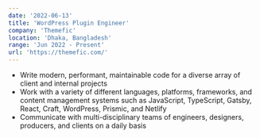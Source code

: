 ```yaml
---
date: '2022-06-13'
title: 'WordPress Plugin Engineer'
company: 'Themefic'
location: 'Dhaka, Bangladesh'
range: 'Jun 2022 - Present'
url: 'https://themefic.com/'
---
```


- Write modern, performant, maintainable code for a diverse array of client and internal projects
- Work with a variety of different languages, platforms, frameworks, and content management systems such as JavaScript, TypeScript, Gatsby, React, Craft, WordPress, Prismic, and Netlify
- Communicate with multi-disciplinary teams of engineers, designers, producers, and clients on a daily basis
